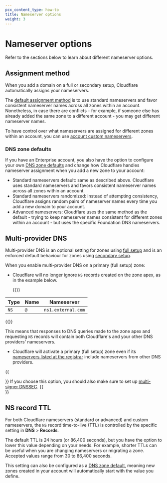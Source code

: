 ```yaml
---
pcx_content_type: how-to
title: Nameserver options
weight: 3
---
```


# Nameserver options

Refer to the sections below to learn about different nameserver options.

## Assignment method

When you add a domain on a full or secondary setup, Cloudflare automatically assigns your nameservers.

The [default assignment method](/dns/zone-setups/reference/nameserver-assignment/) is to use standard nameservers and favor consistent nameserver names across all zones within an account. Nonetheless, in case there are conflicts - for example, if someone else has already added the same zone to a different account - you may get different nameserver names.

To have control over what nameservers are assigned for different zones within an account, you can use [account custom nameservers](/dns/nameservers/custom-nameservers/account-custom-nameservers/).

### DNS zone defaults

If you have an Enterprise account, you also have the option to configure your own [DNS zone defaults](/dns/additional-options/dns-zone-defaults/) and change how Cloudflare handles nameserver assignment when you add a new zone to your account:

- Standard nameservers default: same as described above. Cloudflare uses standard nameservers and favors consistent nameserver names across all zones within an account.
- Standard nameservers randomized: instead of attempting consistency, Cloudflare assigns random pairs of nameserver names every time you add a new domain to your account.
- Advanced nameservers: Cloudflare uses the same method as the default - trying to keep nameserver names consistent for different zones within an account - but uses the specific Foundation DNS nameservers.

## Multi-provider DNS

Multi-provider DNS is an optional setting for zones using [full setup](/dns/zone-setups/full-setup/) and is an enforced default behaviour for zones using [secondary setup](/dns/zone-setups/zone-transfers/cloudflare-as-secondary/).

When you enable multi-provider DNS on a primary (full setup) zone:
- Cloudflare will no longer ignore `NS` records created on the zone apex, as in the example below.

  {{<example>}}

| Type | Name  | Nameserver |
| ---- | ----- | ------------ |
| `NS`    | `@` | `ns1.external.com`  |

{{</example>}}

  This means that responses to DNS queries made to the zone apex and requesting `NS` records will contain both Cloudflare's and your other DNS providers' nameservers.
- Cloudflare will activate a primary (full setup) zone even if its [nameservers listed at the registrar](/dns/nameservers/update-nameservers/) include nameservers from other DNS providers.

{{<Aside type="warning">}}
If you choose this option, you should also make sure to set up [multi-signer DNSSEC](/dns/dnssec/multi-signer-dnssec/).
{{</Aside>}}

## NS record TTL

For both Cloudflare nameservers (standard or advanced) and custom nameservers, the `NS` record time-to-live (TTL) is controlled by the specific setting in **DNS** > **Records**.

The default TTL is 24 hours (or 86,400 seconds), but you have the option to lower this value depending on your needs. For example, shorter TTLs can be useful when you are changing nameservers or migrating a zone. Accepted values range from 30 to 86,400 seconds.

This setting can also be configured as a [DNS zone default](/dns/additional-options/dns-zone-defaults/), meaning new zones created in your account will automatically start with the value you define.